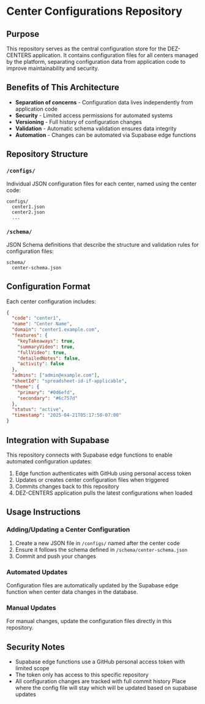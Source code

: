 # Center Configurations Repository

## Purpose
This repository serves as the central configuration store for the DEZ-CENTERS application. It contains configuration files for all centers managed by the platform, separating configuration data from application code to improve maintainability and security.

## Benefits of This Architecture
- **Separation of concerns** - Configuration data lives independently from application code
- **Security** - Limited access permissions for automated systems
- **Versioning** - Full history of configuration changes
- **Validation** - Automatic schema validation ensures data integrity
- **Automation** - Changes can be automated via Supabase edge functions

## Repository Structure

### `/configs/`
Individual JSON configuration files for each center, named using the center code:
```
configs/
  center1.json
  center2.json
  ...
```

### `/schema/`
JSON Schema definitions that describe the structure and validation rules for configuration files:
```
schema/
  center-schema.json
```

## Configuration Format
Each center configuration includes:

```json
{
  "code": "center1",
  "name": "Center Name",
  "domain": "center1.example.com",
  "features": {
    "keyTakeaways": true,
    "summaryVideo": true,
    "fullVideo": true,
    "detailedNotes": false,
    "activity": false
  },
  "admins": ["admin@example.com"],
  "sheetId": "spreadsheet-id-if-applicable",
  "theme": {
    "primary": "#0d6efd",
    "secondary": "#6c757d"
  },
  "status": "active",
  "timestamp": "2025-04-21T05:17:50-07:00"
}
```

## Integration with Supabase
This repository connects with Supabase edge functions to enable automated configuration updates:

1. Edge function authenticates with GitHub using personal access token
2. Updates or creates center configuration files when triggered
3. Commits changes back to this repository
4. DEZ-CENTERS application pulls the latest configurations when loaded

## Usage Instructions

### Adding/Updating a Center Configuration
1. Create a new JSON file in `/configs/` named after the center code
2. Ensure it follows the schema defined in `/schema/center-schema.json`
3. Commit and push your changes

### Automated Updates
Configuration files are automatically updated by the Supabase edge function when center data changes in the database.

### Manual Updates
For manual changes, update the configuration files directly in this repository.

## Security Notes
- Supabase edge functions use a GitHub personal access token with limited scope
- The token only has access to this specific repository
- All configuration changes are tracked with full commit history
Place where the config file will stay which will be updated based on supabase updates
